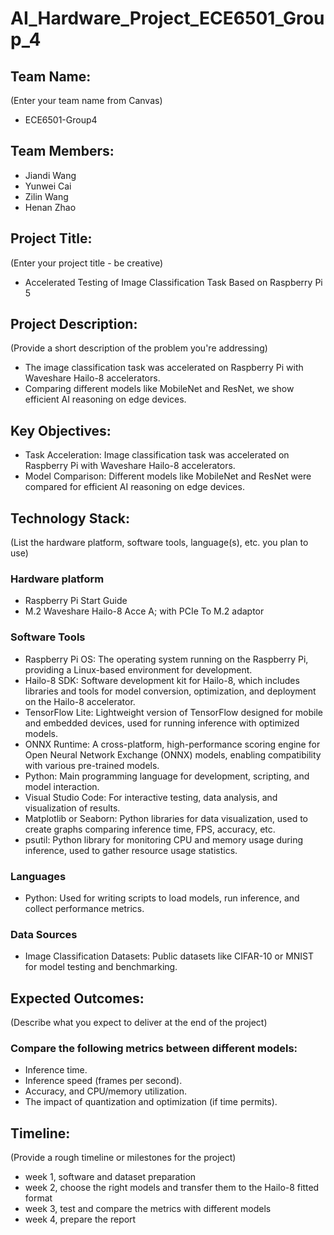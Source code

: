 # AI_Hardware_Project_ECE6501_Group_4

## Team Name: 
(Enter your team name from Canvas)
- ECE6501-Group4
## Team Members:
- Jiandi Wang
- Yunwei Cai
- Zilin Wang
- Henan Zhao

## Project Title:
(Enter your project title - be creative)
- Accelerated Testing of Image Classification Task Based on Raspberry Pi 5

## Project Description:
(Provide a short description of the problem you're addressing)
- The image classification task was accelerated on Raspberry Pi with Waveshare Hailo-8 accelerators.
- Comparing different models like MobileNet and ResNet, we show efficient AI reasoning on edge devices.

## Key Objectives:
- Task Acceleration: Image classification task was accelerated on Raspberry Pi with Waveshare Hailo-8 accelerators.
- Model Comparison: Different models like MobileNet and ResNet were compared for efficient AI reasoning on edge devices.


## Technology Stack:
(List the hardware platform, software tools, language(s), etc. you plan to use)
### Hardware platform
- Raspberry Pi Start Guide
- M.2 Waveshare Hailo-8 Acce A; with PCIe To M.2 adaptor 

### Software Tools
- Raspberry Pi OS: The operating system running on the Raspberry Pi, providing a Linux-based environment for development.
- Hailo-8 SDK: Software development kit for Hailo-8, which includes libraries and tools for model conversion, optimization, and deployment on the Hailo-8 accelerator.
- TensorFlow Lite: Lightweight version of TensorFlow designed for mobile and embedded devices, used for running inference with optimized models.
- ONNX Runtime: A cross-platform, high-performance scoring engine for Open Neural Network Exchange (ONNX) models, enabling compatibility with various pre-trained models.
- Python: Main programming language for development, scripting, and model interaction.
- Visual Studio Code: For interactive testing, data analysis, and visualization of results.
- Matplotlib or Seaborn: Python libraries for data visualization, used to create graphs comparing inference time, FPS, accuracy, etc.
- psutil: Python library for monitoring CPU and memory usage during inference, used to gather resource usage statistics.

### Languages
- Python: Used for writing scripts to load models, run inference, and collect performance metrics.
  
### Data Sources
- Image Classification Datasets: Public datasets like CIFAR-10 or MNIST for model testing and benchmarking.

## Expected Outcomes:
(Describe what you expect to deliver at the end of the project)
### Compare the following metrics between different models:
- Inference time.
- Inference speed (frames per second).
- Accuracy, and CPU/memory utilization.
- The impact of quantization and optimization (if time permits).

## Timeline:
(Provide a rough timeline or milestones for the project)
- week 1, software and dataset preparation
- week 2, choose the right models and transfer them to the Hailo-8 fitted format
- week 3, test and compare the metrics with different models
- week 4, prepare the report
